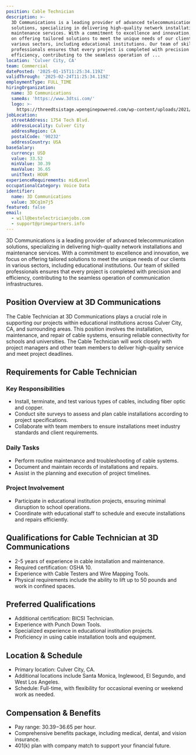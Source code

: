 ```yaml
---
position: Cable Technician
description: >-
  3D Communications is a leading provider of advanced telecommunication
  solutions, specializing in delivering high-quality network installations and
  maintenance services. With a commitment to excellence and innovation, we focus
  on offering tailored solutions to meet the unique needs of our clients in
  various sectors, including educational institutions. Our team of skilled
  professionals ensures that every project is completed with precision and
  efficiency, contributing to the seamless operation of ...
location: 'Culver City, CA'
team: Commercial
datePosted: '2025-01-15T11:25:34.119Z'
validThrough: '2025-02-24T11:25:34.119Z'
employmentType: FULL_TIME
hiringOrganization:
  name: 3D Communications
  sameAs: 'https://www.3dtsi.com/'
  logo: >-
    https://threedtsistage.wpenginepowered.com/wp-content/uploads/2021/01/logo-default.png
jobLocation:
  streetAddress: 1754 Tech Blvd.
  addressLocality: Culver City
  addressRegion: CA
  postalCode: '90232'
  addressCountry: USA
baseSalary:
  currency: USD
  value: 33.52
  minValue: 30.39
  maxValue: 36.65
  unitText: HOUR
experienceRequirements: midLevel
occupationalCategory: Voice Data
identifier:
  name: 3D Communications
  value: 3DCq1m7j5
featured: false
email:
  - will@bestelectricianjobs.com
  - support@primepartners.info
---
```




3D Communications is a leading provider of advanced telecommunication solutions, specializing in delivering high-quality network installations and maintenance services. With a commitment to excellence and innovation, we focus on offering tailored solutions to meet the unique needs of our clients in various sectors, including educational institutions. Our team of skilled professionals ensures that every project is completed with precision and efficiency, contributing to the seamless operation of communication infrastructures.

## Position Overview at 3D Communications

The Cable Technician at 3D Communications plays a crucial role in supporting our projects within educational institutions across Culver City, CA, and surrounding areas. This position involves the installation, maintenance, and repair of cable systems, ensuring reliable connectivity for schools and universities. The Cable Technician will work closely with project managers and other team members to deliver high-quality service and meet project deadlines.

## Requirements for Cable Technician

### Key Responsibilities
- Install, terminate, and test various types of cables, including fiber optic and copper.
- Conduct site surveys to assess and plan cable installations according to project specifications.
- Collaborate with team members to ensure installations meet industry standards and client requirements.

### Daily Tasks
- Perform routine maintenance and troubleshooting of cable systems.
- Document and maintain records of installations and repairs.
- Assist in the planning and execution of project timelines.

### Project Involvement
- Participate in educational institution projects, ensuring minimal disruption to school operations.
- Coordinate with educational staff to schedule and execute installations and repairs efficiently.

## Qualifications for Cable Technician at 3D Communications

- 2-5 years of experience in cable installation and maintenance.
- Required certification: OSHA 10.
- Experience with Cable Testers and Wire Mapping Tools.
- Physical requirements include the ability to lift up to 50 pounds and work in confined spaces.

## Preferred Qualifications

- Additional certification: BICSI Technician.
- Experience with Punch Down Tools.
- Specialized experience in educational institution projects.
- Proficiency in using cable installation tools and equipment.

## Location & Schedule

- Primary location: Culver City, CA.
- Additional locations include Santa Monica, Inglewood, El Segundo, and West Los Angeles.
- Schedule: Full-time, with flexibility for occasional evening or weekend work as needed.

## Compensation & Benefits

- Pay range: $30.39-$36.65 per hour.
- Comprehensive benefits package, including medical, dental, and vision insurance.
- 401(k) plan with company match to support your financial future.
